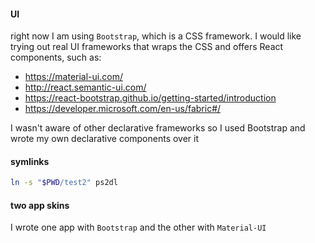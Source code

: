 #### UI

right now I am using `Bootstrap`, which is a CSS framework.
I would like trying out real UI frameworks that wraps the CSS
and offers React components, such as:

- https://material-ui.com/
- http://react.semantic-ui.com/
- https://react-bootstrap.github.io/getting-started/introduction
- https://developer.microsoft.com/en-us/fabric#/

I wasn't aware of other declarative frameworks so I used Bootstrap
and wrote my own declarative components over it


#### symlinks
```bash
ln -s "$PWD/test2" ps2dl
```

#### two app skins
I wrote one app with `Bootstrap` and the other with `Material-UI`
